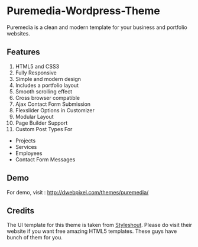 # Puremedia-Wordpress-Theme
Puremedia is a clean and modern template for your business and portfolio websites.

## Features
1. HTML5 and CSS3
2. Fully Responsive
3. Simple and modern design
4. Includes a portfolio layout
5. Smooth scrolling effect 
6. Cross browser compatible
7. Ajax Contact Form Submission 
8. Flexslider Options in Customizer
9. Modular Layout
10. Page Builder Support
11. Custom Post Types For
  * Projects
  * Services
  * Employees
  * Contact Form Messages

## Demo
For demo, visit : http://dwebpixel.com/themes/puremedia/

## Credits
The UI template for this theme is taken from [Styleshout](http://www.styleshout.com/free-templates/puremedia/). Please do visit their website if you want free amazing HTML5 templates. These guys have bunch of them for you.

